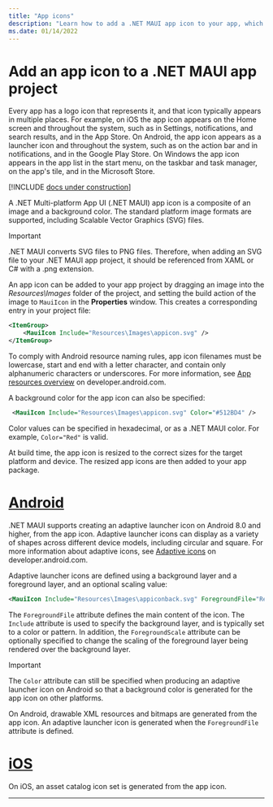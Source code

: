```yaml
---
title: "App icons"
description: "Learn how to add a .NET MAUI app icon to your app, which is the logo that represents your app in multiple places."
ms.date: 01/14/2022
---
```


# Add an app icon to a .NET MAUI app project

Every app has a logo icon that represents it, and that icon typically appears in multiple places. For example, on iOS the app icon appears on the Home screen and throughout the system, such as in Settings, notifications, and search results, and in the App Store. On Android, the app icon appears as a launcher icon and throughout the system, such as on the action bar and in notifications, and in the Google Play Store. On Windows the app icon appears in the app list in the start menu, on the taskbar and task manager, on the app's tile, and in the Microsoft Store.

[!INCLUDE [docs under construction](~/includes/preview-note.md)]

A .NET Multi-platform App UI (.NET MAUI) app icon is a composite of an image and a background color. The standard platform image formats are supported, including Scalable Vector Graphics (SVG) files.

> [!IMPORTANT]
> .NET MAUI converts SVG files to PNG files. Therefore, when adding an SVG file to your .NET MAUI app project, it should be referenced from XAML or C# with a .png extension.

An app icon can be added to your app project by dragging an image into the _Resources\Images_ folder of the project, and setting the build action of the image to `MauiIcon` in the **Properties** window. This creates a corresponding entry in your project file:

```xml
<ItemGroup>
    <MauiIcon Include="Resources\Images\appicon.svg" />
</ItemGroup>
```

To comply with Android resource naming rules, app icon filenames must be lowercase, start and end with a letter character, and contain only alphanumeric characters or underscores. For more information, see [App resources overview](https://developer.android.com/guide/topics/resources/providing-resources) on developer.android.com.

A background color for the app icon can also be specified:

```xml
 <MauiIcon Include="Resources\Images\appicon.svg" Color="#512BD4" />
```

<!-- Valid color values are actually derived from the SKColor struct, rather than Microsoft.Maui.Graphics.Colors. -->
Color values can be specified in hexadecimal, or as a .NET MAUI color. For example, `Color="Red"` is valid.

At build time, the app icon is resized to the correct sizes for the target platform and device. The resized app icons are then added to your app package.

<!-- markdownlint-disable MD025 -->

# [Android](#tab/android)

.NET MAUI supports creating an adaptive launcher icon on Android 8.0 and higher, from the app icon. Adaptive launcher icons can display as a variety of shapes across different device models, including circular and square. For more information about adaptive icons, see [Adaptive icons](https://developer.android.com/guide/practices/ui_guidelines/icon_design_adaptive) on developer.android.com.

Adaptive launcher icons are defined using a background layer and a foreground layer, and an optional scaling value:

```xml
<MauiIcon Include="Resources\Images\appiconback.svg" ForegroundFile="Resources\Images\appiconfore.svg" ForegroundScale="0.65" Color="#512BD4" />
```

The `ForegroundFile` attribute defines the main content of the icon. The `Include` attribute is used to specify the background layer, and is typically set to a color or pattern. In addition, the `ForegroundScale` attribute can be optionally specified to change the scaling of the foreground layer being rendered over the background layer.

> [!IMPORTANT]
> The `Color` attribute can still be specified when producing an adaptive launcher icon on Android so that a background color is generated for the app icon on other platforms.

On Android, drawable XML resources and bitmaps are generated from the app icon. An adaptive launcher icon is generated when the `ForegroundFile` attribute is defined.

# [iOS](#tab/ios)

On iOS, an asset catalog icon set is generated from the app icon.

---
